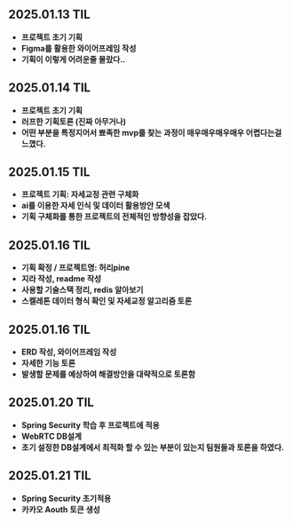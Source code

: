 
## 2025.01.13 TIL
- **프로젝트 초기 기획**
- **Figma를 활용한 와이어프레임 작성**
- **기획이 이렇게 어려운줄 몰랐다..**

## 2025.01.14 TIL
- **프로젝트 초기 기획**
- **러프한 기획토론 (진짜 아무거나)**
- **어떤 부분을 특정지어서 뾰족한 mvp를 찾는 과정이 매우매우매우매우 어렵다는걸 느꼈다.**

## 2025.01.15 TIL
- **프로젝트 기획: 자세교정 관련 구체화**
- **ai를 이용한 자세 인식 및 데이터 활용방안 모색**
- **기획 구체화를 통한 프로젝트의 전체적인 방향성을 잡았다.**

## 2025.01.16 TIL
- **기획 확정 / 프로젝트명: 허리pine**
- **지라 작성, readme 작성**
- **사용할 기술스택 정리, redis 알아보기**
- **스켈레톤 데이터 형식 확인 및 자세교정 알고리즘 토론**

## 2025.01.16 TIL
- **ERD 작성, 와이어프레임 작성**
- **자세한 기능 토론**
- **발생할 문제를 예상하여 해결방안을 대략적으로 토론함**

## 2025.01.20 TIL
- **Spring Security 학습 후 프로젝트에 적용**
- **WebRTC DB설계**
- **초기 설정한 DB설계에서 최적화 할 수 있는 부분이 있는지 팀원들과 토론을 하였다.**

## 2025.01.21 TIL
- **Spring Security 초기적용**
- **카카오 Aouth 토큰 생성**

